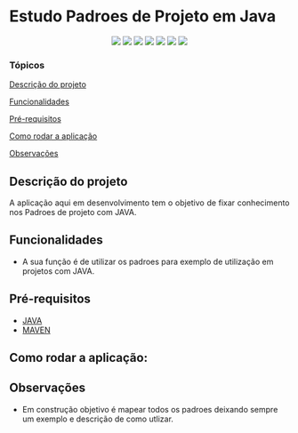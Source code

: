 <h1>Estudo Padroes de Projeto em Java</h1> 

<p align="center">
  <img src="https://img.shields.io/static/v1?label=spring&message=framework&color=green&style=for-the-badge&logo=SPRING"/>
  <img src="http://img.shields.io/static/v1?label=Spring&message=2.7.5&color=green&style=for-the-badge&logo=spring"/>
  <img src="https://img.shields.io/static/v1?label=&message=JAVA-17&color=green&style=for-the-badge&logo=WebFlux"/>
  <img src="https://img.shields.io/static/v1?label=&message=COMPORTAMENTAIS&color=red&style=for-the-badge&logo=WebFlux"/>
  <img src="https://img.shields.io/static/v1?label=&message=CRIACIONAIS&color=red&style=for-the-badge&logo=WebFlux"/>
  <img src="https://img.shields.io/static/v1?label=&message=ESTRUTURAIS&color=red&style=for-the-badge&logo=WebFlux"/>
  <img src="http://img.shields.io/static/v1?label=STATUS&message=EM%20DESENVOLVIMENTO&color=RED&style=for-the-badge"/>
</p>


### Tópicos

[Descrição do projeto](#descrição-do-projeto)

[Funcionalidades](#funcionalidades)

[Pré-requisitos](#pré-requisitos)

[Como rodar a aplicação](#como-rodar-a-aplicação)

[Observações](#observações)


## Descrição do projeto

<p align="justify">
  A aplicação aqui em desenvolvimento tem o objetivo de fixar conhecimento nos Padroes de projeto com JAVA. 
</p>

## Funcionalidades

* A sua função é de utilizar os padroes para exemplo de utilização em projetos com JAVA.


## Pré-requisitos

* [JAVA](https://www.java.com/pt-BR/)
* [MAVEN](https://maven.apache.org/)


## Como rodar a aplicação:


## Observações
* Em construção objetivo é mapear todos os padroes deixando sempre um exemplo e descrição de como utlizar.
 